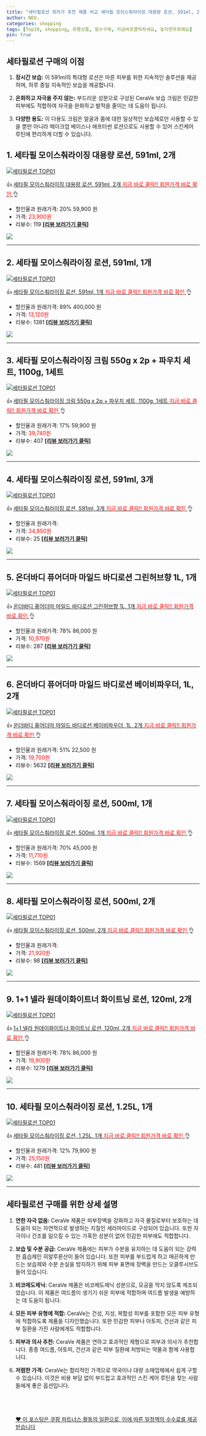 ```yaml
---
title: "세타필로션 최저가 추천 제품 비교 세타필 모이스춰라이징 대용량 로션, 591ml, 2개 가격 비교 최저가장점"
author: NEO.
categories: shopping
tags: [Top10, shopping, 유행상품, 필수구매, 지금바로클릭하세요, 놓치면후회해요]
pin: true
---
```

## 세타필로션 구매의 이점
1. **장시간 보습:** 이 591ml의 특대형 로션은 마른 피부를 위한 지속적인 솔루션을 제공하며, 하루 종일 지속적인 보습을 제공합니다.


2. **온화하고 자극을 주지 않는:** 부드러운 성분으로 구성된 CeraVe 보습 크림은 민감한 피부에도 적합하여 자극을 완화하고 발적을 줄이는 데 도움이 됩니다.


3. **다양한 용도:** 이 다용도 크림은 얼굴과 몸에 대한 일상적인 보습제로만 사용할 수 있을 뿐만 아니라 메이크업 베이스나 애프터썬 로션으로도 사용할 수 있어 스킨케어 루틴에 편리하게 더할 수 있습니다.

   

## 1. 세타필 모이스춰라이징 대용량 로션, 591ml, 2개

[![세타필로션 TOP01](https://thumbnail6.coupangcdn.com/thumbnails/remote/490x490ex/image/retail/images/711593805388429-8681b9cc-5d10-40db-99d4-f490d8eca8b5.jpg)](https://link.coupang.com/re/AFFSDP?lptag=AF3617701&subid=GithubCoopas&pageKey=7164345502&traceid=V0-153&itemId=15015111767&vendorItemId=85072877349)


👍 [세타필 모이스춰라이징 대용량 로션, 591ml, 2개 <font color=red> 지금 바로 클릭!! 회원가격 바로 확인 </font> ](https://link.coupang.com/re/AFFSDP?lptag=AF3617701&subid=GithubCoopas&pageKey=7164345502&traceid=V0-153&itemId=15015111767&vendorItemId=85072877349) 👌 


- 할인율과 원래가격: 20%  59,900   원
- 가격: <span style='color:red'>23,900원</span>
- 리뷰수: 119  [**[리뷰 보러가기 클릭]**](https://link.coupang.com/re/AFFSDP?lptag=AF3617701&subid=GithubCoopas&pageKey=7164345502&traceid=V0-153&itemId=15015111767&vendorItemId=85072877349)

[![](/discount_price.png)](https://link.coupang.com/re/AFFSDP?lptag=AF3617701&subid=GithubCoopas&pageKey=7164345502&traceid=V0-153&itemId=15015111767&vendorItemId=85072877349)

---


   

## 2. 세타필 모이스춰라이징 로션, 591ml, 1개

[![세타필로션 TOP01](https://thumbnail6.coupangcdn.com/thumbnails/remote/490x490ex/image/retail/images/1322644922592436-233ae835-1c61-4ace-bc8d-8950cb6c315f.jpg)](https://link.coupang.com/re/AFFSDP?lptag=AF3617701&subid=GithubCoopas&pageKey=7164345502&traceid=V0-153&itemId=17686805619&vendorItemId=80519514876)


👍 [세타필 모이스춰라이징 로션, 591ml, 1개 <font color=red> 지금 바로 클릭!! 회원가격 바로 확인 </font> ](https://link.coupang.com/re/AFFSDP?lptag=AF3617701&subid=GithubCoopas&pageKey=7164345502&traceid=V0-153&itemId=17686805619&vendorItemId=80519514876) 👌 


- 할인율과 원래가격: 89%  400,000   원
- 가격: <span style='color:red'>13,120원</span>
- 리뷰수: 1381  [**[리뷰 보러가기 클릭]**](https://link.coupang.com/re/AFFSDP?lptag=AF3617701&subid=GithubCoopas&pageKey=7164345502&traceid=V0-153&itemId=17686805619&vendorItemId=80519514876)

[![](/discount_price.png)](https://link.coupang.com/re/AFFSDP?lptag=AF3617701&subid=GithubCoopas&pageKey=7164345502&traceid=V0-153&itemId=17686805619&vendorItemId=80519514876)

---


   

## 3. 세타필 모이스춰라이징 크림 550g x 2p + 파우치 세트, 1100g, 1세트

[![세타필로션 TOP01](https://thumbnail10.coupangcdn.com/thumbnails/remote/490x490ex/image/rs_quotation_api/xogcrbqp/19b1e49a93de44f5be61bbd87dcad84b.png)](https://link.coupang.com/re/AFFSDP?lptag=AF3617701&subid=GithubCoopas&pageKey=7544129169&traceid=V0-153&itemId=19838938390&vendorItemId=86940517389)


👍 [세타필 모이스춰라이징 크림 550g x 2p + 파우치 세트, 1100g, 1세트 <font color=red> 지금 바로 클릭!! 회원가격 바로 확인 </font> ](https://link.coupang.com/re/AFFSDP?lptag=AF3617701&subid=GithubCoopas&pageKey=7544129169&traceid=V0-153&itemId=19838938390&vendorItemId=86940517389) 👌 


- 할인율과 원래가격: 17%  59,900   원
- 가격: <span style='color:red'>39,740원</span>
- 리뷰수: 407  [**[리뷰 보러가기 클릭]**](https://link.coupang.com/re/AFFSDP?lptag=AF3617701&subid=GithubCoopas&pageKey=7544129169&traceid=V0-153&itemId=19838938390&vendorItemId=86940517389)

[![](/discount_price.png)](https://link.coupang.com/re/AFFSDP?lptag=AF3617701&subid=GithubCoopas&pageKey=7544129169&traceid=V0-153&itemId=19838938390&vendorItemId=86940517389)

---


   

## 4. 세타필 모이스춰라이징 로션, 591ml, 3개

[![세타필로션 TOP01](https://thumbnail10.coupangcdn.com/thumbnails/remote/490x490ex/image/retail/images/711216595735036-8139ff0f-4120-43d8-a05f-820fa0f83a1d.jpg)](https://link.coupang.com/re/AFFSDP?lptag=AF3617701&subid=GithubCoopas&pageKey=7164345502&traceid=V0-153&itemId=17910186641&vendorItemId=85072873775)


👍 [세타필 모이스춰라이징 로션, 591ml, 3개 <font color=red> 지금 바로 클릭!! 회원가격 바로 확인 </font> ](https://link.coupang.com/re/AFFSDP?lptag=AF3617701&subid=GithubCoopas&pageKey=7164345502&traceid=V0-153&itemId=17910186641&vendorItemId=85072873775) 👌 


- 할인율과 원래가격: 
- 가격: <span style='color:red'>34,850원</span>
- 리뷰수: 25  [**[리뷰 보러가기 클릭]**](https://link.coupang.com/re/AFFSDP?lptag=AF3617701&subid=GithubCoopas&pageKey=7164345502&traceid=V0-153&itemId=17910186641&vendorItemId=85072873775)

[![](/discount_price.png)](https://link.coupang.com/re/AFFSDP?lptag=AF3617701&subid=GithubCoopas&pageKey=7164345502&traceid=V0-153&itemId=17910186641&vendorItemId=85072873775)

---


   

## 5. 온더바디 퓨어더마 마일드 바디로션 그린허브향 1L, 1개

[![세타필로션 TOP01](https://thumbnail9.coupangcdn.com/thumbnails/remote/490x490ex/image/vendor_inventory/f0ad/4187520d396117c15705ba6484239a562cf44edca7a4d091c5670b5ad6a9.jpg)](https://link.coupang.com/re/AFFSDP?lptag=AF3617701&subid=GithubCoopas&pageKey=5314334755&traceid=V0-153&itemId=19262924199&vendorItemId=74757038364)


👍 [온더바디 퓨어더마 마일드 바디로션 그린허브향 1L, 1개 <font color=red> 지금 바로 클릭!! 회원가격 바로 확인 </font> ](https://link.coupang.com/re/AFFSDP?lptag=AF3617701&subid=GithubCoopas&pageKey=5314334755&traceid=V0-153&itemId=19262924199&vendorItemId=74757038364) 👌 


- 할인율과 원래가격: 78%  86,000   원
- 가격: <span style='color:red'>10,970원</span>
- 리뷰수: 287  [**[리뷰 보러가기 클릭]**](https://link.coupang.com/re/AFFSDP?lptag=AF3617701&subid=GithubCoopas&pageKey=5314334755&traceid=V0-153&itemId=19262924199&vendorItemId=74757038364)

[![](/discount_price.png)](https://link.coupang.com/re/AFFSDP?lptag=AF3617701&subid=GithubCoopas&pageKey=5314334755&traceid=V0-153&itemId=19262924199&vendorItemId=74757038364)

---


   

## 6. 온더바디 퓨어더마 마일드 바디로션 베이비파우더, 1L, 2개

[![세타필로션 TOP01](https://thumbnail8.coupangcdn.com/thumbnails/remote/490x490ex/image/vendor_inventory/974a/a95f15c2c4a6fbda51372ff34326d872bdac301921962a39f5db22ba6ae0.jpg)](https://link.coupang.com/re/AFFSDP?lptag=AF3617701&subid=GithubCoopas&pageKey=5548695638&traceid=V0-153&itemId=8761087600&vendorItemId=81789399585)


👍 [온더바디 퓨어더마 마일드 바디로션 베이비파우더, 1L, 2개 <font color=red> 지금 바로 클릭!! 회원가격 바로 확인 </font> ](https://link.coupang.com/re/AFFSDP?lptag=AF3617701&subid=GithubCoopas&pageKey=5548695638&traceid=V0-153&itemId=8761087600&vendorItemId=81789399585) 👌 


- 할인율과 원래가격: 51%  22,500   원
- 가격: <span style='color:red'>19,700원</span>
- 리뷰수: 5632  [**[리뷰 보러가기 클릭]**](https://link.coupang.com/re/AFFSDP?lptag=AF3617701&subid=GithubCoopas&pageKey=5548695638&traceid=V0-153&itemId=8761087600&vendorItemId=81789399585)

[![](/discount_price.png)](https://link.coupang.com/re/AFFSDP?lptag=AF3617701&subid=GithubCoopas&pageKey=5548695638&traceid=V0-153&itemId=8761087600&vendorItemId=81789399585)

---


   

## 7. 세타필 모이스춰라이징 로션, 500ml, 1개

[![세타필로션 TOP01](https://thumbnail10.coupangcdn.com/thumbnails/remote/490x490ex/image/rs_quotation_api/u38gth7f/4dd9b982ec6f4a1984f6701ca3e3bfb4.png)](https://link.coupang.com/re/AFFSDP?lptag=AF3617701&subid=GithubCoopas&pageKey=7164345502&traceid=V0-153&itemId=19715897661&vendorItemId=85128497249)


👍 [세타필 모이스춰라이징 로션, 500ml, 1개 <font color=red> 지금 바로 클릭!! 회원가격 바로 확인 </font> ](https://link.coupang.com/re/AFFSDP?lptag=AF3617701&subid=GithubCoopas&pageKey=7164345502&traceid=V0-153&itemId=19715897661&vendorItemId=85128497249) 👌 


- 할인율과 원래가격: 70%  45,000   원
- 가격: <span style='color:red'>11,710원</span>
- 리뷰수: 1569  [**[리뷰 보러가기 클릭]**](https://link.coupang.com/re/AFFSDP?lptag=AF3617701&subid=GithubCoopas&pageKey=7164345502&traceid=V0-153&itemId=19715897661&vendorItemId=85128497249)

[![](/discount_price.png)](https://link.coupang.com/re/AFFSDP?lptag=AF3617701&subid=GithubCoopas&pageKey=7164345502&traceid=V0-153&itemId=19715897661&vendorItemId=85128497249)

---


   

## 8. 세타필 모이스춰라이징 로션, 500ml, 2개

[![세타필로션 TOP01](https://thumbnail6.coupangcdn.com/thumbnails/remote/490x490ex/image/retail/images/8bf8a482-84f5-46dd-a5a6-13639d3cff238765135340582614563.png)](https://link.coupang.com/re/AFFSDP?lptag=AF3617701&subid=GithubCoopas&pageKey=7164345502&traceid=V0-153&itemId=15362153822&vendorItemId=85296881728)


👍 [세타필 모이스춰라이징 로션, 500ml, 2개 <font color=red> 지금 바로 클릭!! 회원가격 바로 확인 </font> ](https://link.coupang.com/re/AFFSDP?lptag=AF3617701&subid=GithubCoopas&pageKey=7164345502&traceid=V0-153&itemId=15362153822&vendorItemId=85296881728) 👌 


- 할인율과 원래가격: 
- 가격: <span style='color:red'>21,920원</span>
- 리뷰수: 98  [**[리뷰 보러가기 클릭]**](https://link.coupang.com/re/AFFSDP?lptag=AF3617701&subid=GithubCoopas&pageKey=7164345502&traceid=V0-153&itemId=15362153822&vendorItemId=85296881728)

[![](/discount_price.png)](https://link.coupang.com/re/AFFSDP?lptag=AF3617701&subid=GithubCoopas&pageKey=7164345502&traceid=V0-153&itemId=15362153822&vendorItemId=85296881728)

---


   

## 9. 1+1 넬라 원데이화이트너 화이트닝 로션, 120ml, 2개

[![세타필로션 TOP01](https://thumbnail9.coupangcdn.com/thumbnails/remote/490x490ex/image/vendor_inventory/4ecd/0589822bcaeed36bc70cf17f25d56d3acf542fbc59739494711202b423c7.jpg)](https://link.coupang.com/re/AFFSDP?lptag=AF3617701&subid=GithubCoopas&pageKey=7619726040&traceid=V0-153&itemId=20199025546&vendorItemId=86848254752)


👍 [1+1 넬라 원데이화이트너 화이트닝 로션, 120ml, 2개 <font color=red> 지금 바로 클릭!! 회원가격 바로 확인 </font> ](https://link.coupang.com/re/AFFSDP?lptag=AF3617701&subid=GithubCoopas&pageKey=7619726040&traceid=V0-153&itemId=20199025546&vendorItemId=86848254752) 👌 


- 할인율과 원래가격: 78%  86,000   원
- 가격: <span style='color:red'>19,900원</span>
- 리뷰수: 1279  [**[리뷰 보러가기 클릭]**](https://link.coupang.com/re/AFFSDP?lptag=AF3617701&subid=GithubCoopas&pageKey=7619726040&traceid=V0-153&itemId=20199025546&vendorItemId=86848254752)

[![](/discount_price.png)](https://link.coupang.com/re/AFFSDP?lptag=AF3617701&subid=GithubCoopas&pageKey=7619726040&traceid=V0-153&itemId=20199025546&vendorItemId=86848254752)

---


   

## 10. 세타필 모이스춰라이징 로션, 1.25L, 1개

[![세타필로션 TOP01](https://thumbnail9.coupangcdn.com/thumbnails/remote/490x490ex/image/retail/images/2022/12/20/10/0/196f8a76-789e-4c72-869e-db746d34bfee.png)](https://link.coupang.com/re/AFFSDP?lptag=AF3617701&subid=GithubCoopas&pageKey=7164345502&traceid=V0-153&itemId=17215242941&vendorItemId=84387112171)


👍 [세타필 모이스춰라이징 로션, 1.25L, 1개 <font color=red> 지금 바로 클릭!! 회원가격 바로 확인 </font> ](https://link.coupang.com/re/AFFSDP?lptag=AF3617701&subid=GithubCoopas&pageKey=7164345502&traceid=V0-153&itemId=17215242941&vendorItemId=84387112171) 👌 


- 할인율과 원래가격: 12%  79,900   원
- 가격: <span style='color:red'>25,150원</span>
- 리뷰수: 481  [**[리뷰 보러가기 클릭]**](https://link.coupang.com/re/AFFSDP?lptag=AF3617701&subid=GithubCoopas&pageKey=7164345502&traceid=V0-153&itemId=17215242941&vendorItemId=84387112171)

[![](/discount_price.png)](https://link.coupang.com/re/AFFSDP?lptag=AF3617701&subid=GithubCoopas&pageKey=7164345502&traceid=V0-153&itemId=17215242941&vendorItemId=84387112171)

---
## 세타필로션 구매를 위한 상세 설명
1. **연한 자극 없음:** CeraVe 제품은 피부장벽을 강화하고 자극 물질로부터 보호하는 데 도움이 되는 자연적으로 발생하는 지질인 세라마이드로 구성되어 있습니다. 또한 자극이나 건조를 일으킬 수 있는 가혹한 성분이 없어 민감한 피부에도 적합합니다.

2. **보습 및 수분 공급:** CeraVe 제품에는 피부가 수분을 유지하는 데 도움이 되는 강력한 흡습제인 히알루론산이 들어 있습니다. 또한 피부를 부드럽게 하고 매끈하게 만드는 보습제와 수분 손실을 방지하기 위해 피부 표면에 장벽을 만드는 오클루시브도 들어 있습니다.

3. **비코메도제닉:** CeraVe 제품은 비코메도제닉 성분으로, 모공을 막지 않도록 제조되었습니다. 이 제품은 여드름이 생기기 쉬운 피부에 적합하며 여드름 발생을 예방하는 데 도움이 됩니다.

4. **모든 피부 유형에 적합:** CeraVe는 건성, 지성, 복합성 피부를 포함한 모든 피부 유형에 적합하도록 제품을 디자인했습니다. 또한 민감한 피부나 아토피, 건선과 같은 피부 질환을 가진 사람에게도 적합합니다.

5. **피부과 의사 추천:** CeraVe 제품은 연하고 효과적인 제형으로 피부과 의사가 추천합니다. 종종 여드름, 아토피, 건선과 같은 피부 질환에 처방되는 약물과 함께 사용합니다.

6. **저렴한 가격:** CeraVe는 합리적인 가격으로 약국이나 대량 소매업체에서 쉽게 구할 수 있습니다. 이것은 비용 부담 없이 부드럽고 효과적인 스킨 케어 루틴을 찾는 사람들에게 좋은 옵션입니다.<br><br><br><br><br> [ ❤  이 포스팅은 쿠팡 파트너스 활동의 일환으로, 이에 따른 일정액의 수수료를 제공받습니다](https://link.coupang.com/a/bcEFyh)